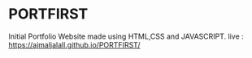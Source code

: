 # PORTFIRST
Initial Portfolio Website made using HTML,CSS and JAVASCRIPT.
live : https://ajmaljalall.github.io/PORTFIRST/
